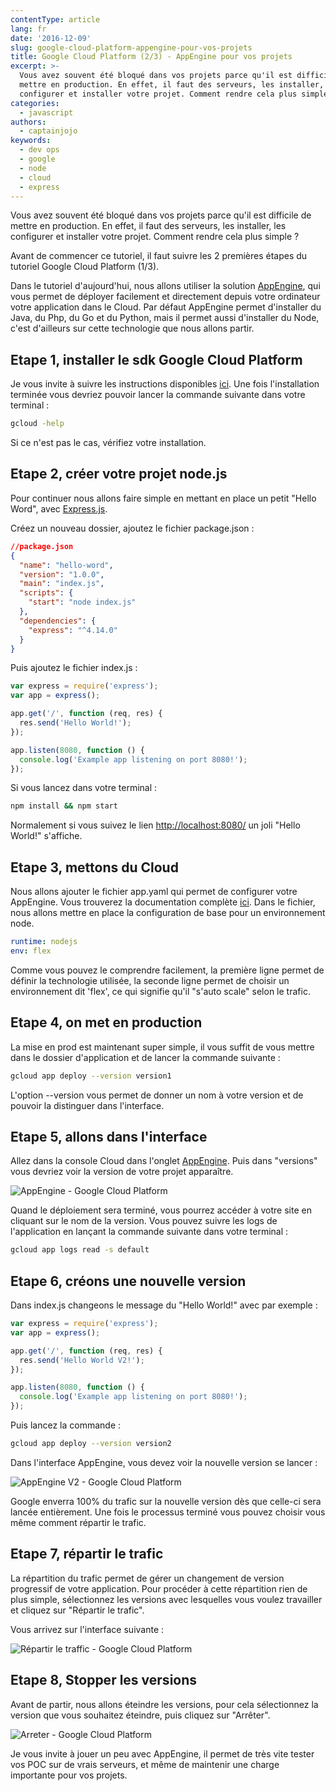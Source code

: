 ```yaml
---
contentType: article
lang: fr
date: '2016-12-09'
slug: google-cloud-platform-appengine-pour-vos-projets
title: Google Cloud Platform (2/3) - AppEngine pour vos projets
excerpt: >-
  Vous avez souvent été bloqué dans vos projets parce qu'il est difficile de
  mettre en production. En effet, il faut des serveurs, les installer, les
  configurer et installer votre projet. Comment rendre cela plus simple ?
categories:
  - javascript
authors:
  - captainjojo
keywords:
  - dev ops
  - google
  - node
  - cloud
  - express
---
```


Vous avez souvent été bloqué dans vos projets parce qu'il est difficile de mettre en production.
En effet, il faut des serveurs, les installer, les configurer et installer votre projet.
Comment rendre cela plus simple ?

Avant de commencer ce tutoriel, il faut suivre les 2 premières étapes du tutoriel Google Cloud Platform (1/3).

Dans le tutoriel d'aujourd'hui, nous allons utiliser la solution [AppEngine](https://console.cloud.google.com/appengine), qui vous permet de déployer facilement et directement depuis votre ordinateur votre application dans le Cloud.
Par défaut AppEngine permet d'installer du Java, du Php, du Go et du Python, mais il permet aussi d'installer du Node, c'est d'ailleurs sur cette technologie que nous allons partir.

## Etape 1, installer le sdk Google Cloud Platform

Je vous invite à suivre les instructions disponibles [ici](https://cloud.google.com/sdk/docs/?hl=fr). Une fois l'installation terminée vous devriez pouvoir lancer la commande suivante dans votre terminal :

```sh
gcloud -help
```
Si ce n'est pas le cas, vérifiez votre installation.

## Etape 2, créer votre projet node.js

Pour continuer nous allons faire simple en mettant en place un petit "Hello Word",  avec [Express.js](http://expressjs.com/fr/).

Créez un nouveau dossier, ajoutez le fichier package.json :

```json
//package.json
{
  "name": "hello-word",
  "version": "1.0.0",
  "main": "index.js",
  "scripts": {
    "start": "node index.js"
  },
  "dependencies": {
    "express": "^4.14.0"
  }
}
```

Puis ajoutez le fichier index.js :

```javascript
var express = require('express');
var app = express();

app.get('/', function (req, res) {
  res.send('Hello World!');
});

app.listen(8080, function () {
  console.log('Example app listening on port 8080!');
});
```

Si vous lancez dans votre terminal :

```sh
npm install && npm start
```

Normalement si vous suivez le lien [http://localhost:8080/](http://localhost:8080/) un joli "Hello World!" s'affiche.

## Etape 3, mettons du Cloud

Nous allons ajouter le fichier app.yaml qui permet de configurer votre AppEngine. Vous trouverez la documentation complète [ici](https://cloud.google.com/appengine/docs). Dans le fichier, nous allons mettre en place la configuration de base pour un environnement node.

```yaml
runtime: nodejs
env: flex
```

Comme vous pouvez le comprendre facilement, la première ligne permet de définir la technologie utilisée, la seconde ligne permet de choisir un environnement dit 'flex', ce qui signifie qu'il "s'auto scale" selon le trafic.

## Etape 4, on met en production

La mise en prod est maintenant super simple, il vous suffit de vous mettre dans le dossier d'application et de lancer la commande suivante :

```sh
gcloud app deploy --version version1
```

L'option --version vous permet de donner un nom à votre version et de pouvoir la distinguer dans l'interface.

## Etape 5, allons dans l'interface

Allez dans la console Cloud dans l'onglet [AppEngine](https://console.cloud.google.com/appengine).
Puis dans "versions" vous devriez voir la version de votre projet apparaître.


![AppEngine - Google Cloud Platform]({BASE_URL}/imgs/articles/2016-12-09-google-cloud-platform-appengine-pour-vos-projets/capture-decran-2016-11-30-a-14.05.13.png)

Quand le déploiement sera terminé, vous pourrez accéder à votre site en cliquant sur le nom de la version.
Vous pouvez suivre les logs de l'application en lançant la commande suivante dans votre terminal :

```sh
gcloud app logs read -s default
```

## Etape 6, créons une nouvelle version

Dans index.js changeons le message du "Hello World!" avec par exemple :

```javascript
var express = require('express');
var app = express();

app.get('/', function (req, res) {
  res.send('Hello World V2!');
});

app.listen(8080, function () {
  console.log('Example app listening on port 8080!');
});
```

Puis lancez la commande :

```sh
gcloud app deploy --version version2
```
Dans l'interface AppEngine, vous devez voir la nouvelle version se lancer :

![AppEngine V2 - Google Cloud Platform]({BASE_URL}/imgs/articles/2016-12-09-google-cloud-platform-appengine-pour-vos-projets/capture-decran-2016-11-30-a-14.13.55.png)

Google enverra 100% du trafic sur la nouvelle version dès que celle-ci sera lancée entièrement.
Une fois le processus terminé vous pouvez choisir vous même comment répartir le trafic.

## Etape 7, répartir le trafic

La répartition du trafic permet de gérer un changement de version progressif de votre application. Pour procéder à cette répartition rien de plus simple, sélectionnez les versions avec lesquelles vous voulez travailler et cliquez sur "Répartir le trafic".

Vous arrivez sur l'interface suivante :

![Répartir le traffic - Google Cloud Platform]({BASE_URL}/imgs/articles/2016-12-09-google-cloud-platform-appengine-pour-vos-projets/capture-decran-2016-11-30-a-14.18.42.png)

## Etape 8, Stopper les versions

Avant de partir, nous allons éteindre les versions, pour cela sélectionnez la version que vous souhaitez éteindre, puis cliquez sur "Arrêter".

![Arreter - Google Cloud Platform]({BASE_URL}/imgs/articles/2016-12-09-google-cloud-platform-appengine-pour-vos-projets/capture-decran-2016-11-30-a-14.22.54.png)

Je vous invite à jouer un peu avec AppEngine, il permet de très vite tester vos POC sur de vrais serveurs, et même de maintenir une charge importante pour vos projets.
